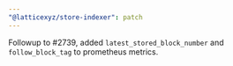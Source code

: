 ```yaml
---
"@latticexyz/store-indexer": patch
---
```


Followup to #2739, added `latest_stored_block_number` and `follow_block_tag` to prometheus metrics.
